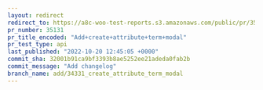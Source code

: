 ```yaml
---
layout: redirect
redirect_to: https://a8c-woo-test-reports.s3.amazonaws.com/public/pr/35131/api/index.html
pr_number: 35131
pr_title_encoded: "Add+create+attribute+term+modal"
pr_test_type: api
last_published: "2022-10-20 12:45:05 +0000"
commit_sha: 32001b91ca9bf3393b8ae5252ee21adeda0fab2b
commit_message: "Add changelog"
branch_name: add/34331_create_attribute_term_modal
---
```

